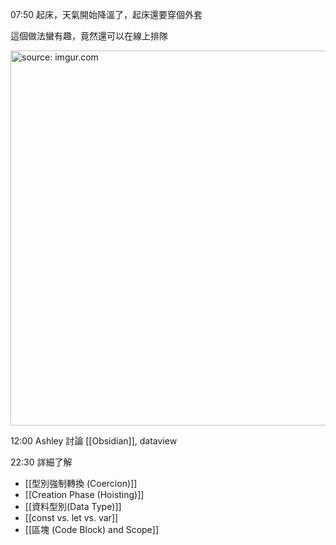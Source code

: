 
07:50 起床，天氣開始降溫了，起床還要穿個外套

這個做法蠻有趣，竟然還可以在線上排隊

<a href="https://imgur.com/ZytFw5M"><img src="https://i.imgur.com/ZytFw5M.jpg" title="source: imgur.com" width="600px"/></a>

12:00 Ashley 討論 [[Obsidian]], dataview

22:30 詳細了解 
- [[型別強制轉換 (Coercion)]]
- [[Creation Phase (Hoisting)]]
- [[資料型別(Data Type)]]
- [[const vs. let vs. var]]
- [[區塊 (Code Block) and Scope]]